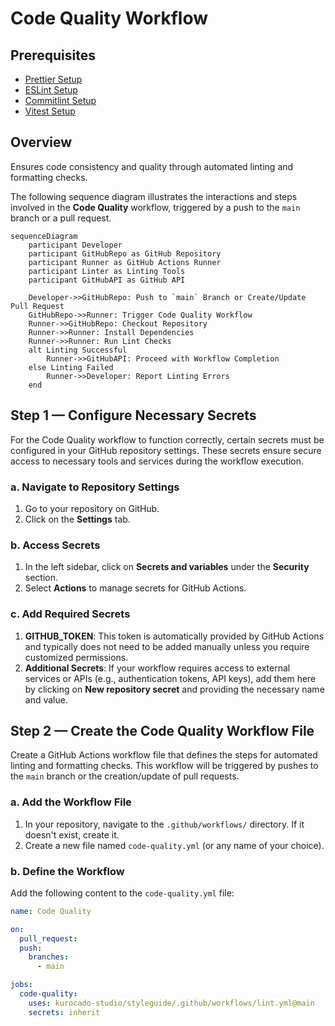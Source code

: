 # Code Quality Workflow

## Prerequisites

- [Prettier Setup](How-To-Install-Prettier.md)
- [ESLint Setup](How-To-Install-ESLint.md)
- [Commitlint Setup](How-To-Install-Commitlint.md)
- [Vitest Setup](How-To-Install-Vitest.md)

## Overview

Ensures code consistency and quality through automated linting and formatting checks.

The following sequence diagram illustrates the interactions and steps involved in the **Code
Quality** workflow, triggered by a push to the `main` branch or a pull request.

```mermaid
sequenceDiagram
    participant Developer
    participant GitHubRepo as GitHub Repository
    participant Runner as GitHub Actions Runner
    participant Linter as Linting Tools
    participant GitHubAPI as GitHub API

    Developer->>GitHubRepo: Push to `main` Branch or Create/Update Pull Request
    GitHubRepo->>Runner: Trigger Code Quality Workflow
    Runner->>GitHubRepo: Checkout Repository
    Runner->>Runner: Install Dependencies
    Runner->>Runner: Run Lint Checks
    alt Linting Successful
        Runner->>GitHubAPI: Proceed with Workflow Completion
    else Linting Failed
        Runner->>Developer: Report Linting Errors
    end
```

## Step 1 — Configure Necessary Secrets

For the Code Quality workflow to function correctly, certain secrets must be configured in your
GitHub repository settings. These secrets ensure secure access to necessary tools and services
during the workflow execution.

### a. Navigate to Repository Settings

1. Go to your repository on GitHub.
2. Click on the **Settings** tab.

### b. Access Secrets

1. In the left sidebar, click on **Secrets and variables** under the **Security** section.
2. Select **Actions** to manage secrets for GitHub Actions.

### c. Add Required Secrets

1. **GITHUB_TOKEN**: This token is automatically provided by GitHub Actions and typically does not
   need to be added manually unless you require customized permissions.
2. **Additional Secrets**: If your workflow requires access to external services or APIs (e.g.,
   authentication tokens, API keys), add them here by clicking on **New repository secret** and
   providing the necessary name and value.

## Step 2 — Create the Code Quality Workflow File

Create a GitHub Actions workflow file that defines the steps for automated linting and formatting
checks. This workflow will be triggered by pushes to the `main` branch or the creation/update of
pull requests.

### a. Add the Workflow File

1. In your repository, navigate to the `.github/workflows/` directory. If it doesn't exist, create
   it.
2. Create a new file named `code-quality.yml` (or any name of your choice).

### b. Define the Workflow

Add the following content to the `code-quality.yml` file:

```yaml
name: Code Quality

on:
  pull_request:
  push:
    branches:
      - main

jobs:
  code-quality:
    uses: kurocado-studio/styleguide/.github/workflows/lint.yml@main
    secrets: inherit
```
